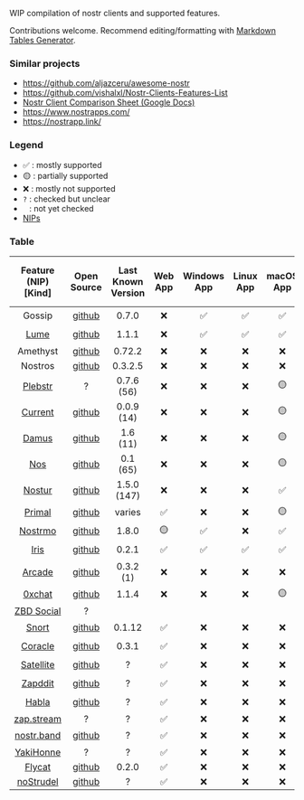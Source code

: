 WIP compilation of nostr clients and supported features.

Contributions welcome. Recommend editing/formatting with [Markdown Tables Generator](https://www.tablesgenerator.com/markdown_tables).

### Similar projects

- <https://github.com/aljazceru/awesome-nostr>
- <https://github.com/vishalxl/Nostr-Clients-Features-List>
- [Nostr Client Comparison Sheet (Google Docs)](https://docs.google.com/spreadsheets/d/1GjfN_eMiEywqXfKFHZMw4rLnoQLBXYEyl2NCEtsCXWw/edit)
- <https://www.nostrapps.com/>
- <https://nostrapp.link/>

### Legend

- ✅ : mostly supported
- 🟡 : partially supported
- ❌ : mostly not supported
- `?` : checked but unclear
- <code>&nbsp;</code> : not yet checked
- [NIPs](https://github.com/nostr-protocol/nips)

### Table

| Feature (NIP) [Kind] | Open Source | Last Known Version | Web App | Windows App | Linux App | macOS App | iOS App | Android App | Integrated Wallet | Multi Account | View Event Relays | View User Relays | Access Raw/JSON | Follow Hashtags | Global Feed | Trending Feed | Rebroadcast | Translation | Push Notifications | Event Deletion (9) | Report (56) | Mute (~~51~~) [30000] | Mute (51) [10000] | Zaps (57) | Reactions (25) | Microblogging [1] | Direct Message (4) | Chat Rooms (28) | Communities (172) | Long-form Content (23) | Pins (51) [10001] | Bookmarks (51) [30001] | Classifieds (99) | Live Streaming (53) | Badges (58) | Search (12, 50) | Content Warning (36) | Calendar Events (52) | Marketplaces (15) | Wallet Connect (47) | Nostr Connect (46) | Mnemonic Seed (6) | Proof of Work (13) | Relay Info (11) | Labeling & Reviews (32) |
|:---:|:---:|:---:|:---:|:---:|:---:|:---:|:---:|:---:|:---:|:---:|:---:|:---:|:---:|:---:|:---:|:---:|:---:|:---:|:---:|:---:|:---:|:---:|:---:|:---:|:---:|:---:|:---:|:---:|:---:|:---:|:---:|:---:|:---:|:---:|:---:|:---:|:---:|:---:|:---:|:---:|:---:|:---:|:---:|:---:|:---:|
| Gossip | [github](https://github.com/mikedilger/gossip) | 0.7.0 | ❌ | ✅ | ✅ | ✅ | ❌ | ❌ | ❌ | ❌ | 🟡 | 🟡 |  | ❌ |  |  |  |  |  |  | ❌ | ? | ? | 🟡 | 🟡 | ✅ | ❌ | ❌ | ❌ | 🟡 |  | ❌ | ? | ❌ | ❌ | 🟡 | ✅ |  |  |  |  |  |  |  |  |
| [Lume](https://lume.nu/) | [github](https://github.com/luminous-devs/lume) | 1.1.1 | ❌ | ✅ | ✅ | ✅ | ❌ | ❌ | ❌ | ❌ | ? | ? |  |  |  |  |  |  |  |  | ? | ? |  | 🟡 | ✅ | ✅ | ✅ | ❌ | ? | ? |  | ? | ? | ❌ | ? |  |  |  |  |  |  |  |  |  |  |
| Amethyst | [github](https://github.com/vitorpamplona/amethyst) | 0.72.2 | ❌ | ❌ | ❌ | ❌ | ❌ | ✅ | ❌ | ✅ | ? | ? |  | ✅ |  |  |  |  |  | ✅ | ✅ | ✅ |  | ✅ | ✅ | ✅ | ✅ | ❌ | ✅ | ✅ |  | ❌ | ✅ | ✅ | ✅ |  |  |  | ❌ |  |  | ❌ | ❌ | ✅ |  |
| Nostros | [github](https://github.com/KoalaSat/nostros) | 0.3.2.5 | ❌ | ❌ | ❌ | ❌ | ❌ | ✅ | ❌ | ? | ? | ? |  |  |  |  |  |  |  |  | ? | ? |  | ✅ | ? | ✅ | ✅ | ❌ | ? | ? |  | ✅ | ? | ? | ? |  |  |  |  |  |  |  |  |  |  |
| [Plebstr](https://plebstr.com/) | ? | 0.7.6 (56) | ❌ | ❌ | ❌ | 🟡 | ✅ | ✅ | ❌ | ❌ | ❌ | ✅ |  |  |  |  |  | ❌ | ❌ |  | ✅ | ✅ |  | 🟡 | 🟡 | ✅ | ✅ | ❌ | ❌ | ? |  | ❌ | ? | ❌ | ❌ |  |  |  |  |  |  |  |  |  |  |
| [Current](https://app.getcurrent.io/) | [github](https://github.com/starbackr-com/current) | 0.0.9 (14) | ❌ | ❌ | ❌ | 🟡 | ✅ | ✅ | ✅ | ❌ | ? | ? |  | ❌ |  |  |  | ? | ✅ |  | ✅ | ✅ |  | ✅ | 🟡 | ✅ | ✅ | ❌ | ❌ | ? |  | ❌ | ? | ❌ | ✅ |  |  |  |  |  |  |  |  |  |  |
| [Damus](https://damus.io/) | [github](https://github.com/damus-io/damus) | 1.6 (11) | ❌ | ❌ | ❌ | 🟡 | ✅ | ❌ | ❌ | ❌ | ❌ | ✅ |  | ✅ |  |  |  | ✅ | 🟡 | ❌ | ✅ | ✅ |  | 🟡 | ✅ | ✅ | ✅ | ❌ | ❌ | ✅ |  | ✅ | ? | ❌ | ? | 🟡 | ❌ |  |  |  |  |  |  | ✅ |  |
| [Nos](https://www.nos.social/) | [github](https://github.com/planetary-social/nos) | 0.1 (65) | ❌ | ❌ | ❌ | 🟡 | ✅ | ❌ | ❌ | ❌ | ❌ | ❌ | ✅ |  |  |  |  | ❌ | ? |  | ✅ | ✅ |  | ? | 🟡 | ✅ | ❌ | ❌ | ❌ | ? |  | ❌ | ? | ❌ | ❌ | ? |  |  |  |  |  |  |  |  |  |
| [Nostur](https://nostur.com/) | [github](https://github.com/nostur-com/nostur-ios-public) | 1.5.0 (147) | ❌ | ❌ | ❌ | ✅ | ✅ | ❌ | ❌ | ✅ | ✅ | ? | ? |  |  |  |  | ❌ | ❌ |  | ✅ | ✅ |  | 🟡 | 🟡 | ✅ | ✅ | ❌ | ❌ | ✅ |  | ✅ | ? | ❌ | ✅ | ✅ |  |  |  |  |  |  |  |  |  |
| [Primal](https://primal.net/) | [github](https://github.com/PrimalHQ) | varies | ✅ | ❌ | ❌ | 🟡 | ✅ | ✅ | ❌ | ❌ | ❌ | ❌ |  |  |  | ✅ | ✅ | ❌ | ❌ | ❌ | ✅ | ❌ | ✅ | 🟡 | 🟡 | ✅ | 🟡 | ❌ | ❌ | ? |  | ❌ | ? | ❌ | ❌ | ✅ | ❌ |  |  |  |  |  |  |  |  |
| [Nostrmo](https://github.com/haorendashu/nostrmo_faq) | [github](https://github.com/haorendashu/nostrmo) | 1.8.0 | 🟡 | ✅ | ❌ | ✅ | ✅ | ✅ | ❌ | ✅ | ? | ✅ | ✅ | ✅ | ? | ? | ✅ | 🟡 | ❌ |  | ? | ✅ |  | ✅ | 🟡 | ✅ | ✅ | ❌ | ? | ? |  | ❌ | ? | ❌ | ❌ | 🟡 |  |  |  |  |  |  |  |  |  |
| [Iris](https://iris.to/) | [github](https://github.com/irislib/iris-messenger) | 0.2.1 | ✅ | ✅ | ✅ | ✅ | ✅ | ✅ | ❌ | ❌ | 🟡 | ❌ | ✅ |  |  | ✅ | ✅ | ❌ | ❌ | ✅ | ✅ | ✅ |  | ✅ | 🟡 | ✅ | ✅ | ❌ | ? | ? |  | ❌ | ? | ❌ | ? | ✅ | ❌ |  |  |  |  |  |  |  |  |
| [Arcade](https://thearcapp.com/) | [github](https://github.com/ArcadeLabsInc/arcade) | 0.3.2 (1) | ❌ | ❌ | ❌ | ❌ | ✅ | ✅ | ❌ | ❌ | ❌ | ? |  |  |  |  |  |  |  |  | ❌ | ❌ |  | ❌ | ❌ | ❌ | ✅ | ✅ | ? | ? |  | ? | ? | ? |  |  |  |  |  |  |  |  |  |  |  |
| [0xchat](https://0xchat.com/) | [github](https://github.com/0xchat-app/0xchat-core) | 1.1.4 | ❌ | ❌ | ❌ | 🟡 | ✅ | ✅ | ❌ | ❌ |  |  |  |  |  |  |  |  |  |  |  |  |  |  |  | ❌ | ✅ | ✅ |  |  |  |  |  |  |  |  |  |  |  |  |  |  |  |  |  |
| [ZBD Social](https://blog.zebedee.io/zbd-social-app/) | ? |  |  |  |  |  |  |  | ✅ |  |  |  |  |  |  |  |  |  |  |  |  |  |  |  |  |  |  |  |  |  |  |  |  |  |  |  |  |  |  |  |  |  |  |  |  |
| [Snort](https://snort.social/) | [github](https://github.com/v0l/snort) | 0.1.12 | ✅ | ❌ | ❌ | ❌ | ❌ | ❌ | ❌ | N/A | ❌ | ✅ |  |  | ✅ | ✅ |  | ? |  | ✅ | ❌ | ✅ |  | ✅ | 🟡 | ✅ | ✅ | ❌ | ? | ❌ | ✅ | ✅ | ? | ? | ✅ | ✅ | ✅ |  |  |  |  |  |  | ✅ |  |
| [Coracle](https://coracle.social/) | [github](https://github.com/coracle-social/coracle) | 0.3.1 | ✅ | ❌ | ❌ | ❌ | ❌ | ❌ | ❌ | N/A | 🟡 | ✅ |  |  | ✅ | ? | ❌ | ❌ |  |  | ❌ | ✅ |  | ✅ | 🟡 | ✅ | ✅ | ✅ | ? | ✅ |  | ? | ? | ❌ | ❌ | 🟡 | ❌ |  |  |  |  |  |  | ? | ✅ |
| [Satellite](https://satellite.earth/) | [github](https://github.com/lovvtide/satellite-web) | ? | ✅ | ❌ | ❌ | ❌ | ❌ | ❌ | ❌ | N/A | ? | ? | ✅ |  |  |  |  | ❌ |  |  | ❌ | ❌ |  | 🟡 | 🟡 | ✅ | ✅ | ❌ | ✅ | ❌ |  | ❌ | ? | ❌ | ❌ | 🟡 |  |  |  |  |  |  |  |  |  |
| [Zapddit](https://zapddit.com/) | [github](https://github.com/vivganes/zapddit) | ? | ✅ | ❌ | ❌ | ❌ | ❌ | ❌ | ❌ | N/A | ? | ? |  |  |  |  |  |  |  |  | ? | ? |  | ✅ | 🟡 | ✅ | ? | ❌ | ✅ | ? |  | ? | ? | ? |  |  |  |  |  |  |  |  |  |  |  |
| [Habla](https://habla.news/) | [github](https://github.com/verbiricha/habla.news) | ? | ✅ | ❌ | ❌ | ❌ | ❌ | ❌ | ❌ | N/A | ? | ? |  |  | ✅ |  |  |  |  |  | ? | ? |  | 🟡 | ? | ✅ | ? | ❌ | ? | ✅ |  | ? | ? | ❌ | ❌ | ? |  |  |  |  |  |  |  |  |  |
| [zap.stream](https://zap.stream/) | ? | ? | ✅ | ❌ | ❌ | ❌ | ❌ | ❌ | ❌ | N/A | ? | ? |  |  |  |  |  |  |  |  | ? | ✅ |  | ✅ | ✅ | ❌ | ✅ | ❌ | ? | ❌ |  | ? | ? | ✅ |  |  |  |  |  |  |  |  |  |  |  |
| [nostr.band](https://nostr.band/) | [github](https://github.com/nostrband/nostr-band-app) | ? | ✅ | ❌ | ❌ | ❌ | ❌ | ❌ | ❌ | N/A | ✅ | ✅ | ✅ |  |  | ✅ | ❌ |  |  |  |  |  |  | ✅ |  |  |  |  |  | 🟡 |  |  |  | ❌ |  | ✅ |  |  |  |  |  |  |  |  |  |
| [YakiHonne](https://yakihonne.com/) | ? | ? | ✅ | ❌ | ❌ | ❌ | ❌ | ❌ | ❌ |  |  |  |  |  |  |  |  |  |  |  |  |  |  |  |  |  |  |  |  | ✅ |  |  |  |  |  |  |  |  |  |  |  |  |  |  |  |
| [Flycat](https://flycat.club/) | [github](https://github.com/digi-monkey/flycat-web) | 0.2.0 | ✅ | ❌ | ❌ | ❌ | ❌ | ❌ | ❌ |  |  |  |  |  |  |  |  |  |  |  |  |  |  |  |  |  |  |  |  | ✅ |  |  |  |  |  |  |  |  |  |  |  |  |  |  |  |
| [noStrudel](https://nostrudel.ninja/) | [github](https://github.com/hzrd149/nostrudel) | ? | ✅ | ❌ | ❌ | ❌ | ❌ | ❌ | ❌ |  |  |  |  |  |  |  |  |  |  |  |  |  |  |  |  |  |  |  |  | ❌ |  |  |  |  |  |  |  |  |  |  |  |  |  |  |  |
